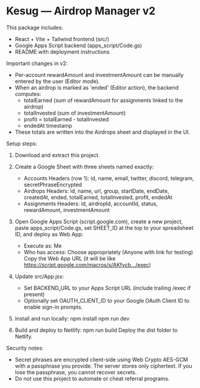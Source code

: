 Kesug — Airdrop Manager v2
==========================

This package includes:
- React + Vite + Tailwind frontend (src/)
- Google Apps Script backend (apps_script/Code.gs)
- README with deployment instructions

Important changes in v2:
- Per-account rewardAmount and investmentAmount can be manually entered by the user (Editor mode).
- When an airdrop is marked as 'ended' (Editor action), the backend computes:
   - totalEarned (sum of rewardAmount for assignments linked to the airdrop)
   - totalInvested (sum of investmentAmount)
   - profit = totalEarned - totalInvested
   - endedAt timestamp
- These totals are written into the Airdrops sheet and displayed in the UI.

Setup steps:
1. Download and extract this project.
2. Create a Google Sheet with three sheets named exactly:
   - Accounts
     Headers (row 1): id, name, email, twitter, discord, telegram, secretPhraseEncrypted
   - Airdrops
     Headers: id, name, url, group, startDate, endDate, createdAt, ended, totalEarned, totalInvested, profit, endedAt
   - Assignments
     Headers: id, airdropId, accountId, status, rewardAmount, investmentAmount

3. Open Google Apps Script (script.google.com), create a new project, paste apps_script/Code.gs,
   set SHEET_ID at the top to your spreadsheet ID, and deploy as Web App:
     - Execute as: Me
     - Who has access: Choose appropriately (Anyone with link for testing)
   Copy the Web App URL (it will be like https://script.google.com/macros/s/AKfycb.../exec)

4. Update src/App.jsx:
   - Set BACKEND_URL to your Apps Script URL (include trailing /exec if present)
   - Optionally set OAUTH_CLIENT_ID to your Google OAuth Client ID to enable sign-in prompts.

5. Install and run locally:
   npm install
   npm run dev

6. Build and deploy to Netlify:
   npm run build
   Deploy the dist folder to Netlify.

Security notes:
- Secret phrases are encrypted client-side using Web Crypto AES-GCM with a passphrase you provide.
  The server stores only ciphertext. If you lose the passphrase, you cannot recover secrets.
- Do not use this project to automate or cheat referral programs.
